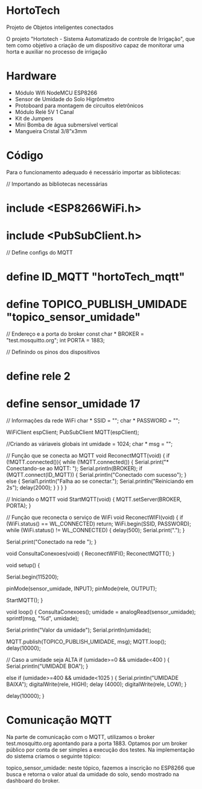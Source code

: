 # HortoTech
Projeto de Objetos inteligentes conectados


O projeto "Hortotech - Sistema Automatizado de controle de Irrigação", que tem como objetivo a criação de um dispositivo capaz de monitorar uma horta e auxiliar no processo de irrigação 


# Hardware
- Módulo Wifi NodeMCU ESP8266
- Sensor de Umidade do Solo Higrômetro
- Protoboard para montagem de circuitos eletrônicos
- Módulo Relé 5V 1 Canal
- Kit de Jumpers
- Mini Bomba de água submersível vertical
- Mangueira Cristal 3/8”x3mm


# Código
Para o funcionamento adequado é necessário importar as bibliotecas:

// Importando as bibliotecas necessárias
# include <ESP8266WiFi.h>
# include <PubSubClient.h>

// Define configs do MQTT
# define ID_MQTT "hortoTech_mqtt"
# define TOPICO_PUBLISH_UMIDADE "topico_sensor_umidade"

// Endereço e a porta do broker
const char * BROKER = "test.mosquitto.org";
int PORTA = 1883;

// Definindo os pinos dos dispositivos
# define rele 2
# define sensor_umidade 17

// Informações da rede WiFi
char * SSID = "";
char * PASSWORD = "";

WiFiClient espClient;
PubSubClient MQTT(espClient);

//Criando as váriaveis globais
int umidade = 1024;
char * msg = "";

// Função que se conecta ao MQTT
void ReconectMQTT(void) {
  if (!MQTT.connected()){
    while (!MQTT.connected()) {
      Serial.print("* Conectando-se ao MQTT: ");
      Serial.println(BROKER);
      if (MQTT.connect(ID_MQTT)) {
        Serial.println("Conectado com sucesso");
      } else {
        Serial1.println("Falha ao se conectar.");
        Serial.println("Reiniciando em 2s");
        delay(2000);
      }
    }
  }
}

// Iniciando o MQTT
void StartMQTT(void) {
  MQTT.setServer(BROKER, PORTA);
}

// Função que reconecta o serviço de WiFi
void ReconectWIFI(void) {
  if (WiFi.status() == WL_CONNECTED)
    return;
  WiFi.begin(SSID, PASSWORD);
  while (WiFi.status() != WL_CONNECTED) {
    delay(500);
    Serial.print(".");
  }

  Serial.print("Conectado na rede ");
}

void ConsultaConexoes(void) {
  ReconectWIFI(); 
  ReconectMQTT(); 
}

void setup() {

  Serial.begin(115200);

  pinMode(sensor_umidade, INPUT);
  pinMode(rele, OUTPUT);

  StartMQTT();
}

void loop() {
  ConsultaConexoes();
  umidade = analogRead(sensor_umidade);
  sprintf(msg, "%d", umidade);
  
  
  Serial.println("Valor da umidade");
  Serial.println(umidade);

  MQTT.publish(TOPICO_PUBLISH_UMIDADE, msg);
  MQTT.loop();
  delay(10000);
  
  // Caso a umidade seja ALTA
  if (umidade>=0 && umidade<400 ) {
    Serial.println("UMIDADE BOA");
  }

  else if (umidade>=400 && umidade<1025 ) {
    Serial.println("UMIDADE BAIXA");
    digitalWrite(rele, HIGH);
    delay (4000);
    digitalWrite(rele, LOW);
  }
  
  delay(10000);
}

# Comunicação MQTT
Na parte de comunicação com o MQTT, utilizamos o broker test.mosquitto.org apontando para a porta 1883. Optamos por um broker público por conta de ser simples a execução dos testes. Na implementação do sistema criamos o seguinte tópico:

topico_sensor_umidade: neste tópico, fazemos a inscrição no ESP8266 que busca e retorna o valor atual da umidade do solo, sendo mostrado na dashboard do broker.
